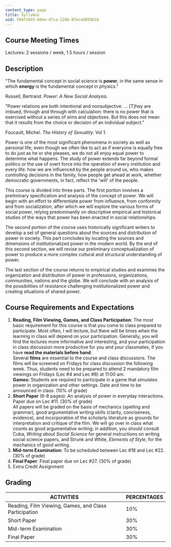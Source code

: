 ```yaml
---
content_type: page
title: Syllabus
uid: 504f2b93-80ee-d7ca-1286-87ec4d859b2d
---
```


Course Meeting Times
--------------------

Lectures: 2 sessions / week, 1.5 hours / session

Description
-----------

"The fundamental concept in social science is **power**, in the same sense in which **energy** is the fundamental concept in physics."

Russell, Bertrand. _Power: A New Social Analysis._

"Power relations are both intentional and nonsubjective. ... \[T\]hey are imbued, through and through with calculation: there is no power that is exercised without a series of aims and objectives. But this does not mean that it results from the choice or decision of an individual subject."

Foucault, Michel. _The History of Sexuality._ Vol 1.

Power is one of the most significant phenomena in society as well as personal life; even though we often like to act as if everyone is equally free to do just as he or she pleases, we do not all enjoy equal power to determine what happens. The study of power extends far beyond formal politics or the use of overt force into the operation of every institution and every life: how we are influenced by the people around us, who makes controlling decisions in the family, how people get ahead at work, whether democratic governments, in fact, reflect the 'will' of the people.  

This course is divided into three parts. The first portion involves a preliminary specification and analysis of the concept of power. We will begin with an effort to differentiate power from influence, from conformity and from socialization, after which we will explore the various forms of social power, relying predominantly on descriptive empirical and historical studies of the ways that power has been enacted in social relationships.

The second portion of the course uses historically significant writers to develop a set of general questions about the sources and distribution of power in society. This part concludes by locating the sources and dimensions of institutionalized power in the modern world. By the end of this second section, we will revise our preliminary conceptualization of power to produce a more complex cultural and structural understanding of power.

The last section of the course returns to empirical studies and examines the organization and distribution of power in professions, organizations, communities, nations and the globe. We will conclude with an analysis of the possibilities of resistance challenging institutionalized power and creating situations of shared power.

Course Requirements and Expectations
------------------------------------

1.  **Reading, Film Viewing, Games, and Class Participation**: The most basic requirement for this course is that you come to class prepared to participate. Most often, I will lecture, but there will be times when the learning in class will depend on your participation. Generally, you will find the lectures more informative and interesting, and your participation in class discussion more productive for you and your classmates, if you have **read the materials before hand**.  
    Several **films** are essential to the course and class discussions. The films will be screened on Fridays for class discussion the following week. Thus, students need to be prepared to attend 2 mandatory film viewings on Fridays (Lec #4 and Lec #6) at 11:00 am.  
    **Games:** Students are required to participate in a game that simulates power in organization and other settings. Date and time to be announced in class. (10% of grade)
2.  **Short Paper** (6-8 pages): An analysis of power in everyday interactions. Paper due on Lec #11. (30% of grade)  
    All papers will be graded on the basis of mechanics (spelling and grammar), good argumentative writing skills (clarity, conciseness, evidence), and incorporation of the scholarly literature as grounds for interpretation and critique of the film. We will go over in class what counts as good argumentative writing; in addition, you should consult Cuba, _Writing about Social Science_ for general instructions on writing social science papers, and Strunk and White, _Elements of Style_, for the mechanics of good writing.
3.  **Mid-term Examination**: To be scheduled between Lec #18 and Lec #22. (30% of grade)
4.  **Final Paper**: Final paper due on Lec #27. (30% of grade)
5.  Extra Credit Assignment

Grading
-------

| ACTIVITIES | PERCENTAGES |
| --- | --- |
| Reading, Film Viewing, Games, and Class Participation | 10% |
| Short Paper | 30% |
| Mid-term Examination | 30% |
| Final Paper | 30%
